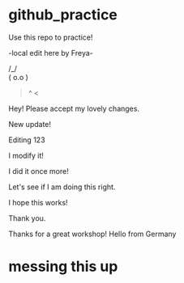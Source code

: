 # github_practice

Use this repo to practice!

-local edit here by Freya-

 /\_/\
( o.o )
 > ^ <

Hey! Please accept my lovely changes. 

New update!

Editing 123

I modify it!

I did it once more!

Let's see if I am doing this right.

I hope this works!

Thank you.

Thanks for a great workshop!
Hello from Germany

# messing this up
